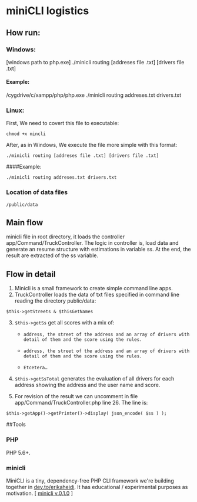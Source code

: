 # miniCLI logistics## How run:### Windows:[windows path to php.exe] ./minicli routing [addreses file .txt] [drivers file .txt] #### Example:/cygdrive/c/xampp/php/php.exe ./minicli routing addreses.txt drivers.txt ### Linux:First, We need to covert this file to executable:```chmod +x mincli```After, as in Windows, We execute the file more simple with this format:```./minicli routing [addreses file .txt] [drivers file .txt] ```####Example:```./minicli routing addreses.txt drivers.txt```### Location of data files```/public/data```## Main flowminicli file in root directory, it loads the controller app/Command/TruckController.The logic in controller is, load data and generate an resume structure with estimations in variable ss.At the end, the result are extracted of the ss variable.## Flow in detail1. Minicli is a small framework to create simple command line apps. 2. TruckController loads the data of txt files specified in command line reading the directory public/data:```$this->getStreets & $thisGetNames```3. `$this->getSs` get all scores with a mix of:	* `address, the street of the address and an array of drivers with detail of them and the score using the rules.`	* `address, the street of the address and an array of drivers with detail of them and the score using the rules.`	* `Etcetera…`4. `$this->getSsTotal` generates the evaluation of all drivers for each address showing the address and the user name and score.5. For revision of the result we can uncomment in file app/Command/TruckController.php line 26. The line is:```$this->getApp()->getPrinter()->display( json_encode( $ss ) );```##Tools### PHPPHP 5.6+.### minicliMiniCLI is a tiny, dependency-free PHP CLI framework we're building together in [dev.to/erikaheidi](dev.to/erikaheidi). It has educational / experimental purposes as motivation.[ [minicli v.0.1.0](https://github.com/erikaheidi/minicli/tree/0.1.0) ]